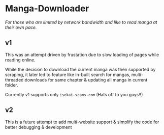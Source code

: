 # Manga-Downloader

*For those who are limited by network bandwidth and like to read manga at their own pace.*

## v1
This was an attempt driven by frustation due to slow loading of pages while reading online.

While the decision to download the current manga was then supported by scraping, it later led to feature like in-built search for mangas,  multi-threaded downloads for same chapter & updating all manga in current folder.

Currently v1 supports only `isekai-scans.com` (Hats off to you guys!!)

## v2
This is a future attempt to add multi-website support & simplify the code for better debugging & development